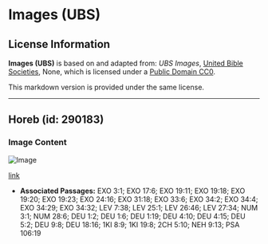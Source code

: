 # Images (UBS)

## License Information

**Images (UBS)** is based on and adapted from: _UBS Images_, [United Bible Societies](https://unitedbiblesocieties.org/), None, which is licensed under a [Public Domain CC0](https://creativecommons.org/public-domain/cc0/).

This markdown version is provided under the same license.



--------------------------------

## Horeb (id: 290183)

### Image Content

![Image](https://cdn.aquifer.bible/aquifer-content/resources/Media/WEB-0303_horeb.jpg)

[link](https://cdn.aquifer.bible/aquifer-content/resources/Media/WEB-0303_horeb.jpg)

* **Associated Passages:** EXO 3:1; EXO 17:6; EXO 19:11; EXO 19:18; EXO 19:20; EXO 19:23; EXO 24:16; EXO 31:18; EXO 33:6; EXO 34:2; EXO 34:4; EXO 34:29; EXO 34:32; LEV 7:38; LEV 25:1; LEV 26:46; LEV 27:34; NUM 3:1; NUM 28:6; DEU 1:2; DEU 1:6; DEU 1:19; DEU 4:10; DEU 4:15; DEU 5:2; DEU 9:8; DEU 18:16; 1KI 8:9; 1KI 19:8; 2CH 5:10; NEH 9:13; PSA 106:19

